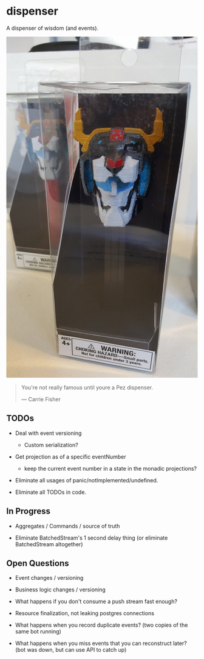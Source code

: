 # dispenser

A dispenser of wisdom (and events).

![best dispenser ever](pez.jpg)

> You're not really famous until youre a Pez dispenser.
>
> ― Carrie Fisher


## TODOs

- Deal with event versioning
  - Custom serialization?

- Get projection as of a specific eventNumber
  - keep the current event number in a state in the monadic projections?

- Eliminate all usages of panic/notImplemented/undefined.

- Eliminate all TODOs in code.

## In Progress

- Aggregates / Commands / source of truth

- Eliminate BatchedStream's 1 second delay thing (or eliminate BatchedStream altogether)

## Open Questions

- Event changes / versioning

- Business logic changes / versioning

- What happens if you don't consume a push stream fast enough?

- Resource finalization, not leaking postgres connections

- What happens when you record duplicate events? (two copies of the same bot running)

- What happens when you miss events that you can reconstruct later? (bot was down,
  but can use API to catch up)

